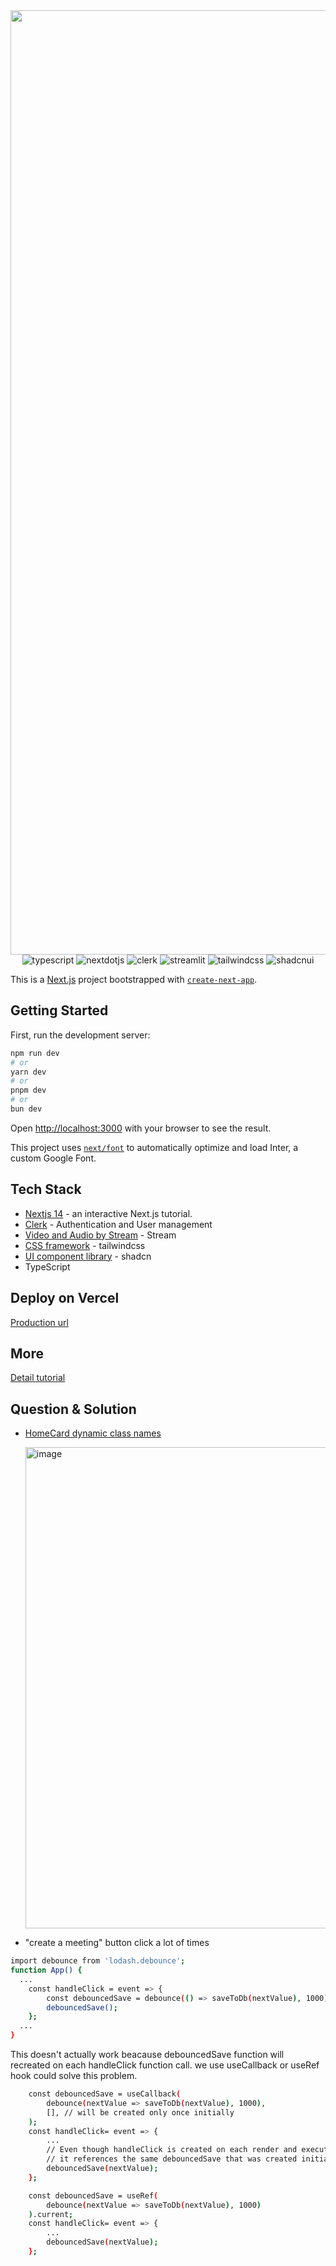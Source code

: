 <div align="center">
  <img width="1511" alt="image" src="https://github.com/user-attachments/assets/bf330719-7e93-4e3f-bb62-df301aec5360">
  <div>
    <img src="https://img.shields.io/badge/-TypeScript-black?style=for-the-badge&logoColor=white&logo=typescript&color=3178C6" alt="typescript" />
    <img src="https://img.shields.io/badge/-Next_JS-black?style=for-the-badge&logoColor=white&logo=nextdotjs&color=000000" alt="nextdotjs" />
    <img src="https://img.shields.io/badge/-Clerk-black?style=for-the-badge&logoColor=white&logo=clerk&color=6C47FF" alt="clerk" />
    <img src="https://img.shields.io/badge/-Getstream-black?style=for-the-badge&logoColor=white&logo=streamlit&color=FF4B4B" alt="streamlit" />
    <img src="https://img.shields.io/badge/-Tailwind_CSS-black?style=for-the-badge&logoColor=white&logo=tailwindcss&color=06B6D4" alt="tailwindcss" />
	   <img src="https://img.shields.io/badge/-Shadcn_UI-black?style=for-the-badge&logoColor=white&logo=shadcnui&color=000000" alt="shadcnui" />
  </div>
</div>

This is a [Next.js](https://nextjs.org/) project bootstrapped with [`create-next-app`](https://github.com/vercel/next.js/tree/canary/packages/create-next-app).

## Getting Started

First, run the development server:

```bash
npm run dev
# or
yarn dev
# or
pnpm dev
# or
bun dev
```

Open [http://localhost:3000](http://localhost:3000) with your browser to see the result.

This project uses [`next/font`](https://nextjs.org/docs/basic-features/font-optimization) to automatically optimize and load Inter, a custom Google Font.

## Tech Stack

- [Nextjs 14](https://nextjs.org/learn) - an interactive Next.js tutorial.
- [Clerk](https://nextjs.org/learn) - Authentication and User management
- [Video and Audio by Stream](https://getstream.io/video/docs/react/) - Stream
- [CSS framework](https://tailwindcss.com/) - tailwindcss
- [UI component library](https://ui.shadcn.com/) - shadcn
- TypeScript

## Deploy on Vercel

[Production url](https://jozefu-zoom-clone.vercel.app/)

## More
[Detail tutorial](https://www.youtube.com/watch?v=R8CIO1DZ2b8)

## Question & Solution
- [HomeCard dynamic class names](https://tailwindcss.com/docs/content-configuration#dynamic-class-names)

  <img width="770" alt="image" src="https://github.com/user-attachments/assets/ae80a528-5639-475c-8ae9-c8a01a029fc2">

- "create a meeting" button click a lot of times 

```bash
import debounce from 'lodash.debounce';
function App() {
  ...
	const handleClick = event => {
		const debouncedSave = debounce(() => saveToDb(nextValue), 1000);
		debouncedSave();
	};
  ...
}
```

This doesn't actually work beacause debouncedSave function will recreated on each handleClick function call.
we use useCallback or useRef hook could solve this problem.

```bash
	const debouncedSave = useCallback(
		debounce(nextValue => saveToDb(nextValue), 1000),
		[], // will be created only once initially
	);
	const handleClick= event => {
		...
		// Even though handleClick is created on each render and executed
		// it references the same debouncedSave that was created initially
		debouncedSave(nextValue);
	};
```

```bash
	const debouncedSave = useRef(
		debounce(nextValue => saveToDb(nextValue), 1000)
	).current;
	const handleClick= event => {
		...
		debouncedSave(nextValue);
	};
```


